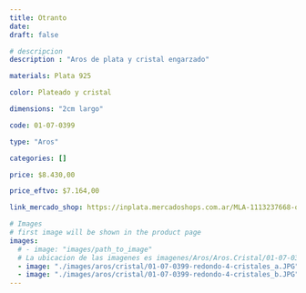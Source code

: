 ```yaml
---
title: Otranto
date: 
draft: false

# descripcion
description : "Aros de plata y cristal engarzado"

materials: Plata 925

color: Plateado y cristal

dimensions: "2cm largo"

code: 01-07-0399

type: "Aros"

categories: []

price: $8.430,00

price_eftvo: $7.164,00

link_mercado_shop: https://inplata.mercadoshops.com.ar/MLA-1113237668-otranto-_JM

# Images
# first image will be shown in the product page
images:
  # - image: "images/path_to_image"
  # La ubicacion de las imagenes es imagenes/Aros/Aros.Cristal/01-07-0399-otranto
  - image: "./images/aros/cristal/01-07-0399-redondo-4-cristales_a.JPG"
  - image: "./images/aros/cristal/01-07-0399-redondo-4-cristales_b.JPG"
---
```

